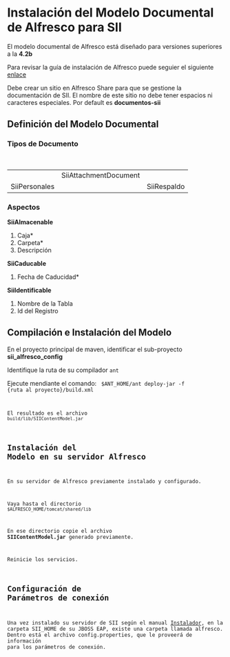 # Instalación del Modelo Documental de Alfresco para SII

El modelo documental de Alfresco está diseñado para versiones superiores a la **4.2b**

[enlace]: http://docs.alfresco.com/community/tasks/simpleinstall-community-lin.html "Instalador Alfresco"

Para revisar la guía de instalación de Alfresco puede seguier el siguiente [enlace][]

Debe crear un sitio en Alfresco Share para que se gestione la documentación de SII. El nombre de este sitio no debe tener espacios ni caracteres especiales. Por default es **documentos-sii**

## Definición del Modelo Documental

### Tipos de Documento

</br>
<table border=0>
    <tr>
        <td></td>
        <td>SiiAttachmentDocument</td>
        <td></td>
    </tr>
    <tr>
        <td>SiiPersonales</td>
        <td></td>
        <td>SiiRespaldo</td>
    </tr>
</table>

### Aspectos

**SiiAlmacenable**

1. Caja*
2. Carpeta*
3. Descripción

**SiiCaducable**

1. Fecha de Caducidad*

**SiiIdentificable**

1. Nombre de la Tabla
2. Id del Registro


## Compilación e Instalación del Modelo

En el proyecto principal de maven, identificar el sub-proyecto **sii_alfresco_config**

Identifique la ruta de su compilador `ant`

Ejecute mendiante el comando:
<code> $ANT_HOME/ant deploy-jar -f {ruta al proyecto}/build.xml

El resultado es el archivo `build/lib/SIIContentModel.jar`

## Instalación del Modelo en su servidor Alfresco

En su servidor de Alfresco previamente instalado y configurado. 

Vaya hasta el directorio `$ALFRESCO_HOME/tomcat/shared/lib`

En ese directorio copie el archivo **SIIContentModel.jar** generado previamente.

Reinicie los servicios.

## Configuración de Parámetros de conexión
[Instalador]: ../Install.md "Guía de Instalación"
Una vez instalado su servidor de SII según el manual [Instalador][], en la carpeta SII_HOME de su JBOSS EAP, existe una carpeta
llamada alfresco. Dentro está el archivo config.properties, que le proveerá de información para los parámetros de conexión.
